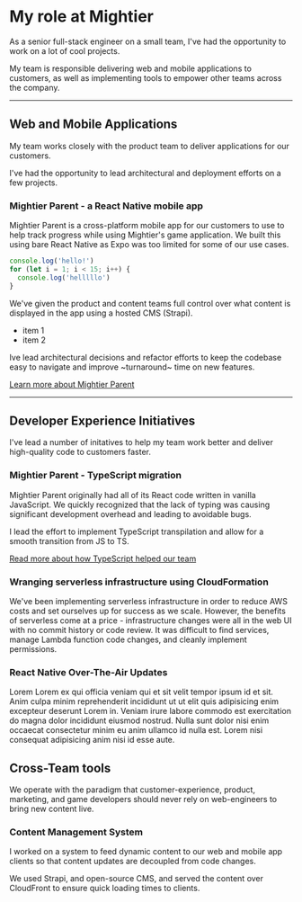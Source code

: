# My role at Mightier
As a senior full-stack engineer on a small team, I've had the opportunity to work on a lot of cool projects.

My team is responsible delivering web and mobile applications to customers, as well as implementing tools to empower other teams across the company.

---

##  Web and Mobile Applications

My team works closely with the product team to deliver applications for our customers.

I've had the opportunity to lead architectural and deployment efforts on a few projects.

### Mightier Parent - a React Native mobile app

Mightier Parent is a cross-platform mobile app for our customers to use to help track progress while using Mightier's game application. We built this using bare React Native as Expo was too limited for some of our use cases.

```js
console.log('hello!')
for (let i = 1; i < 15; i++) {
  console.log('helllllo')
}
```


We've given the product and content teams full control over what content is displayed in the app using a hosted CMS (Strapi).

- item 1
- item 2


Ive lead architectural decisions and refactor efforts to keep the codebase easy to navigate and improve ~turnaround~ time on new features.

[Learn more about Mightier Parent](https://www.mightier.com/parent-app/)

---

## Developer Experience Initiatives
I've lead a number of initatives to help my team work better and deliver high-quality code to customers faster.

### Mightier Parent - TypeScript migration

Mightier Parent originally had all of its React code written in vanilla JavaScript. We quickly recognized that the lack of typing was causing significant development overhead and leading to avoidable bugs.

I lead the effort to implement TypeScript transpilation and allow for a smooth transition from JS to TS.

[Read more about how TypeScript helped our team](/articles/parent-app-typescript-migration)

### Wranging serverless infrastructure using CloudFormation

We've been implementing serverless infrastructure in order to reduce AWS costs and set ourselves up for success as we scale. However, the benefits of serverless come at a price - infrastructure changes were all in the web UI with no commit history or code review. It was difficult to find services, manage Lambda function code changes, and cleanly implement permissions.

### React Native Over-The-Air Updates
Lorem Lorem ex qui officia veniam qui et sit velit tempor ipsum id et sit. Anim culpa minim reprehenderit incididunt ut ut elit quis adipisicing enim excepteur deserunt Lorem in. Veniam irure labore commodo est exercitation do magna dolor incididunt eiusmod nostrud. Nulla sunt dolor nisi enim occaecat consectetur minim eu anim ullamco id nulla est. Lorem nisi consequat adipisicing anim nisi id esse aute.

## Cross-Team tools
We operate with the paradigm that customer-experience, product, marketing, and game developers should never rely on web-engineers to bring new content live.

### Content Management System
I worked on a system to feed dynamic content to our web and mobile app clients so that content updates are decoupled from code changes.

We used Strapi, and open-source CMS, and served the content over CloudFront to ensure quick loading times to clients.
